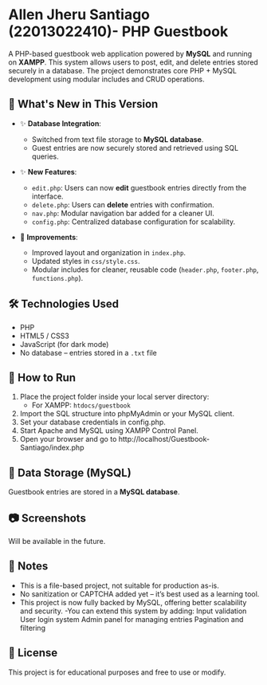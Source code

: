 # Allen Jheru Santiago (22013022410)- PHP Guestbook

A PHP-based guestbook web application powered by **MySQL** and running on **XAMPP**. This system allows users to post, edit, and delete entries stored securely in a database. The project demonstrates core PHP + MySQL development using modular includes and CRUD operations.

## 🚀 What's New in This Version

- ✨ **Database Integration**:
  - Switched from text file storage to **MySQL database**.
  - Guest entries are now securely stored and retrieved using SQL queries.

- ✨ **New Features**:
  - `edit.php`: Users can now **edit** guestbook entries directly from the interface.
  - `delete.php`: Users can **delete** entries with confirmation.
  - `nav.php`: Modular navigation bar added for a cleaner UI.
  - `config.php`: Centralized database configuration for scalability.

- 🔧 **Improvements**:
  - Improved layout and organization in `index.php`.
  - Updated styles in `css/style.css`.
  - Modular includes for cleaner, reusable code (`header.php`, `footer.php`, `functions.php`).

## 🛠 Technologies Used

- PHP
- HTML5 / CSS3
- JavaScript (for dark mode)
- No database – entries stored in a `.txt` file

## 🚀 How to Run

1. Place the project folder inside your local server directory:
   - For XAMPP: `htdocs/guestbook`
2. Import the SQL structure into phpMyAdmin or your MySQL client.
3. Set your database credentials in config.php.
4. Start Apache and MySQL using XAMPP Control Panel.
5. Open your browser and go to http://localhost/Guestbook-Santiago/index.php

## 💾 Data Storage (MySQL)

Guestbook entries are stored in a **MySQL database**. 

## 📷 Screenshots

Will be available in the future.

## 🧠 Notes

- This is a file-based project, not suitable for production as-is.
- No sanitization or CAPTCHA added yet – it’s best used as a learning tool.
- This project is now fully backed by MySQL, offering better scalability and security.
-You can extend this system by adding:
    Input validation
    User login system
    Admin panel for managing entries
    Pagination and filtering

## 📜 License

This project is for educational purposes and free to use or modify.
